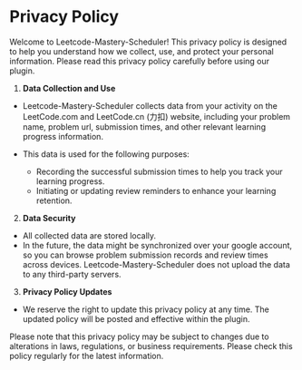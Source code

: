 # Privacy Policy

Welcome to Leetcode-Mastery-Scheduler! This privacy policy is designed to help you understand how we collect, use, and protect your personal information. Please read this privacy policy carefully before using our plugin.

1. **Data Collection and Use**

- Leetcode-Mastery-Scheduler collects data from your activity on the LeetCode.com and LeetCode.cn (力扣) website, including your problem name, problem url, submission times, and other relevant learning progress information. 

- This data is used for the following purposes:
  - Recording the successful submission times to help you track your learning progress.
  - Initiating or updating review reminders to enhance your learning retention.

2. **Data Security**

- All collected data are stored locally.
- In the future, the data might be synchronized over your google account, so you can browse problem submission records and review times across devices. Leetcode-Mastery-Scheduler does not upload the data to any third-party servers.

3. **Privacy Policy Updates**
- We reserve the right to update this privacy policy at any time. The updated policy will be posted and effective within the plugin.


Please note that this privacy policy may be subject to changes due to alterations in laws, regulations, or business requirements. Please check this policy regularly for the latest information.
